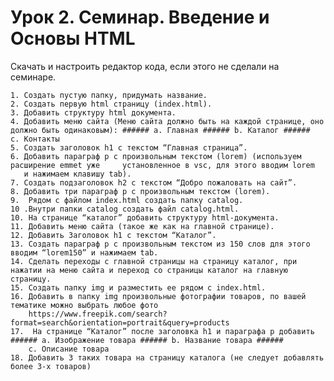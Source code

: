 # Урок 2. Семинар. Введение и Основы HTML

Скачать и настроить редактор кода, если этого не сделали на семинаре.

    1. Создать пустую папку, придумать название.
    2. Создать первую html страницу (index.html).
    3. Добавить структуру html документа.
    4. Добавить меню сайта (Меню сайта должно быть на каждой странице, оно     должно быть одинаковым): ###### a. Главная ###### b. Каталог ######     c. Контакты
    5. Создать заголовок h1 с текстом “Главная страница”.
    6. Добавить параграф p с произвольным текстом (lorem) (используем  расширение emmet уже     установленное в vsc, для этого вводим lorem
       и нажимаем клавишу tab).
    7. Создать подзаголовок h2 с текстом “Добро пожаловать на сайт”.
    8. Добавить три параграф p с произвольным текстом (lorem).
    9.  Рядом с файлом index.html создать папку catalog.
    10 .Внутри папки catalog создать файл catalog.html.
    10. На странице “каталог” добавить структуру html-документа.
    11. Добавить меню сайта (такое же как на главной странице).
    12. Добавить Заголовок h1 с текстом “Каталог”.
    13. Создать параграф p с произвольным текстом из 150 слов для этого     вводим “lorem150” и нажимаем tab.
    14. Сделать переходы с главной страницы на страницу каталог, при    нажатии на меню сайта и переход со страницы каталог на главную     страницу.
    15. Создать папку img и разместить ее рядом с index.html.
    16. Добавить в папку img произвольные фотографии товаров, по вашей  тематике можно выбрать любое фото
        https://www.freepik.com/search?format=search&orientation=portrait&query=products
    17.  На странице “Каталог” после заголовка h1 и параграфа p добавить     ###### a. Изображение товара ###### b. Название товара ######
        c. Описание товара
    18. Добавить 3 таких товара на страницу каталога (не следует добавлять  более 3-х товаров)
